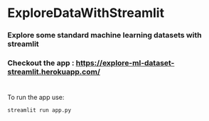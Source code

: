 # ExploreDataWithStreamlit
### Explore some standard machine learning datasets with streamlit

### Checkout the app : https://explore-ml-dataset-streamlit.herokuapp.com/



#

To run the app use:
```
streamlit run app.py
```
